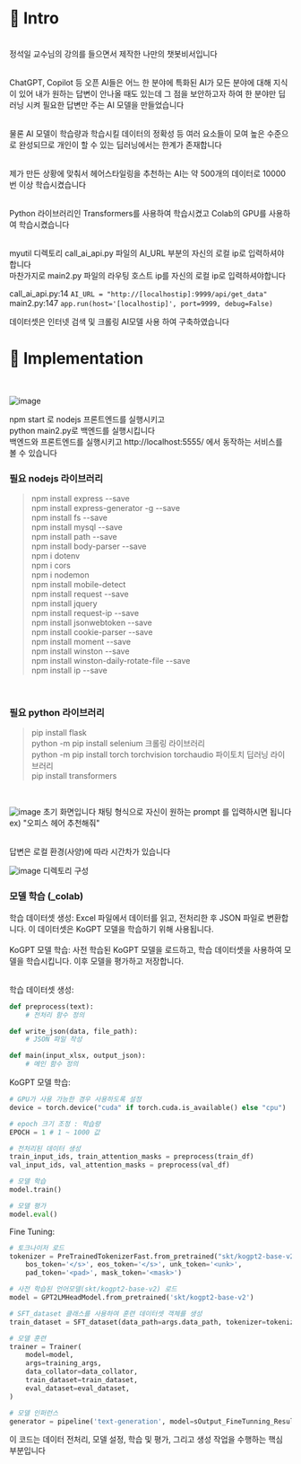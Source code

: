 <h1>📌 Intro</h1><br>
정석일 교수님의 강의를 들으면서 제작한 나만의 챗봇비서입니다 <br><br>

ChatGPT, Copilot 등 오픈 AI들은 어느 한 분야에 특화된 AI가 모든 분야에 대해 지식이 있어 내가 원하는 답변이 안나올 때도 있는데 그 점을 보안하고자 하여 한 분야만 딥러닝 시켜 필요한 답변만 주는 AI 모델을 만들었습니다 <br><br>

물론 AI 모델이 학습량과 학습시킬 데이터의 정확성 등 여러 요소들이 모여 높은 수준으로 완성되므로 개인이 할 수 있는 딥러닝에서는 한계가 존재합니다 <br><br>

제가 만든 상황에 맞춰서 헤어스타일링을 추천하는 AI는 약 500개의 데이터로 10000번 이상 학습시켰습니다 <br><br>

Python 라이브러리인 Transformers를 사용하여 학습시켰고 Colab의 GPU를 사용하여 학습시켰습니다 <br><br>

myutil 디렉토리 call_ai_api.py 파일의 AI_URL 부분의 자신의 로컬 ip로 입력하셔야 합니다 <br>
마찬가지로 main2.py 파일의 라우팅 호스트 ip를 자신의 로컬 ip로 입력하셔야합니다

call_ai_api.py:14 ```AI_URL = "http://[localhostip]:9999/api/get_data"```<br>
main2.py:147 ```app.run(host='[localhostip]', port=9999, debug=False)```

데이터셋은 인터넷 검색 및 크롤링 AI모델 사용 하여 구축하였습니다

<h1>📌 Implementation</h1><br>

![image](https://github.com/TEEPUT/AIChatBot/assets/129711481/79d1a052-4e38-4916-9abc-53edced17fb2)

npm start 로 nodejs 프론트엔드를 실행시키고<br>
python main2.py로 백엔드를 실행시킵니다<br>
백엔드와 프론트엔드를 실행시키고 http://localhost:5555/ 에서 동작하는 서비스를 볼 수 있습니다 <br>

<h3>필요 nodejs 라이브러리</h3>

>npm install express --save <br>
>npm install express-generator -g --save <br>
>npm install fs --save <br>
>npm install mysql --save <br>
>npm install path --save <br>
>npm install body-parser --save <br>
>npm i dotenv <br>
>npm i cors <br>
>npm i nodemon <br>
>npm install mobile-detect <br>
>npm install request --save <br>
>npm install jquery <br>
>npm install request-ip --save <br>
>npm install jsonwebtoken --save <br>
>npm install cookie-parser --save <br>
>npm install moment --save <br>
>npm install winston --save <br>
>npm install winston-daily-rotate-file --save <br>
>npm install ip --save <br>

<br>

<h3>필요 python 라이브러리</h3>

>pip install flask <br>
>python -m pip install selenium 크롤링 라이브러리<br>
>python -m pip install torch torchvision torchaudio 파이토치 딥러닝 라이브러리<br>
>pip install transformers <br>

<br>

![image](https://github.com/TEEPUT/AIChatBot/assets/129711481/fd9a9b98-bbe2-4a9e-a6f7-6d74f8b58a2a)
초기 화면입니다 채팅 형식으로 자신이 원하는 prompt 를 입력하시면 됩니다 ex) "오피스 헤어 추천해줘"<br><br>

답변은 로컬 환경(사양)에 따라 시간차가 있습니다<br>

![image](https://github.com/TEEPUT/AIChatBot/assets/129711481/05d7b9d0-9285-491f-9f63-34063d34c632)
디렉토리 구성

<h3>모델 학습 (_colab)</h3>
학습 데이터셋 생성: Excel 파일에서 데이터를 읽고, 전처리한 후 JSON 파일로 변환합니다. 이 데이터셋은 KoGPT 모델을 학습하기 위해 사용됩니다. <br><br>
KoGPT 모델 학습: 사전 학습된 KoGPT 모델을 로드하고, 학습 데이터셋을 사용하여 모델을 학습시킵니다. 이후 모델을 평가하고 저장합니다.<br><br>

학습 데이터셋 생성:
```python
def preprocess(text):
    # 전처리 함수 정의

def write_json(data, file_path):
    # JSON 파일 작성

def main(input_xlsx, output_json):
    # 메인 함수 정의

```
KoGPT 모델 학습:
```python
# GPU가 사용 가능한 경우 사용하도록 설정
device = torch.device("cuda" if torch.cuda.is_available() else "cpu")

# epoch 크기 조정 : 학습량
EPOCH = 1 # 1 ~ 1000 값

# 전처리된 데이터 생성
train_input_ids, train_attention_masks = preprocess(train_df)
val_input_ids, val_attention_masks = preprocess(val_df)

# 모델 학습
model.train()

# 모델 평가
model.eval()
```
Fine Tuning:
```python
# 토크나이저 로드
tokenizer = PreTrainedTokenizerFast.from_pretrained("skt/kogpt2-base-v2",
    bos_token='</s>', eos_token='</s>', unk_token='<unk>',
    pad_token='<pad>', mask_token='<mask>')

# 사전 학습된 언어모델(skt/kogpt2-base-v2) 로드
model = GPT2LMHeadModel.from_pretrained('skt/kogpt2-base-v2')

# SFT_dataset 클래스를 사용하여 훈련 데이터셋 객체를 생성
train_dataset = SFT_dataset(data_path=args.data_path, tokenizer=tokenizer)

# 모델 훈련
trainer = Trainer(
    model=model,
    args=training_args,
    data_collator=data_collator,
    train_dataset=train_dataset,
    eval_dataset=eval_dataset,
)

# 모델 인퍼런스
generator = pipeline('text-generation', model=sOutput_FineTunning_Result_Directory, tokenizer=tokenizer)

```
이 코드는 데이터 전처리, 모델 설정, 학습 및 평가, 그리고 생성 작업을 수행하는 핵심 부분입니다<br><br>

